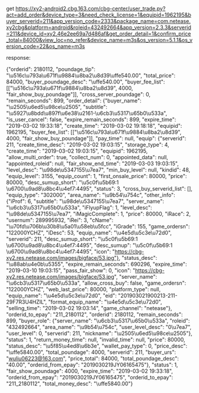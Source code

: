 get
https://xy2-android2.cbg.163.com/cbg-center/user_trade.py?act=add_order&device_type=3&need_check_license=1&equipid=1962195&buyer_serverid=211&app_version_code=2333&package_name=com.netease.xy2cbg&platform=android&roleid=432492664&app_version=2.3.3&serverid=211&device_id=xy2.46e2ee69a7d486af&get_order_detail=1&confirm_price_total=84000&view_loc=no_refer&device_name=m3s&os_version=5.1.1&os_version_code=22&os_name=m3s

response:


{"orderid": 2180112, "poundage_tip": "\u516c\u793a\u671f\u9884\u8ba2\u8d39\uffe540.00", "total_price": 84000, "buyer_poundage_desc": "\uffe540.00", "buyer_fee_list": [["\u516c\u793a\u671f\u9884\u8ba2\u8d39", 4000, "fair_show_buy_poundage"]], "cross_server_poundage": 0, "remain_seconds": 899, "order_detail": {"buyer_name": "\u2505\u6ed5\u98ce\u2505", "subtitle": "\u5927\u8bdd\u897f\u6e38\u2161-\u6cb3\u5317\u65b0\u533a", "is_user_cancel": false, "expire_remain_seconds": 899, "expire_time": "2019-03-02 19:33:18", "create_time": "2019-03-02 19:18:18", "equipid": 1962195, "buyer_fee_list": [["\u516c\u793a\u671f\u9884\u8ba2\u8d39", 4000, "fair_show_buy_poundage"]], "pay_time": null, "equip": {"serverid": 211, "create_time_desc": "2019-03-02 19:03:15", "storage_type": 4, "create_time": "2019-03-02 19:03:15", "equipid": 1962195, "allow_multi_order": true, "collect_num": 0, "appointed_data": null, "appointed_roleid": null, "fair_show_end_time": "2019-03-03 19:03:15", "level_desc": "\u98de\u5347155\u7ea7", "min_buy_level": null, "kindid": 48, "equip_level": 3155, "equip_count": 1, "first_onsale_price": 80000, "price": 80000, "desc_sumup_short": "\u5c0f\u5b69:1 \u6700\u9ad8\u8bc4\u4ef7:4495", "status": 3, "cross_buy_serverid_list": [], "equip_type": "302000", "area_name": "\u9b54\u754c", "other_info": {"iProf": 6, "subtitle": "\u98de\u5347155\u7ea7", "server_name": "\u6cb3\u5317\u65b0\u533a", "iFlyupFlag": 1, "level_desc": "\u98de\u5347155\u7ea7", "iMagicComplete": 1, "price": 80000, "iRace": 2, "usernum": 289995932, "iRei": 3, "cName": "\u70fd\u706b\u30b8\u5a01\u58eb\u5fcc", "iGrade": 155, "game_ordersn": "122000YCHZ", "iDesc": 53, "equip_name": "\u4e5d\u5c3e\u72d0", "serverid": 211, "desc_sumup_short": "\u5c0f\u5b69:1 \u6700\u9ad8\u8bc4\u4ef7:4495", "desc_sumup": "\u5c0f\u5b69:1 \u6700\u9ad8\u8bc4\u4ef7:4495", "icon": "https://cbg-xy2.res.netease.com/images/bigface/53.jpg"}, "status_desc": "\u88ab\u4e0b\u5355", "expire_remain_seconds": 690296, "expire_time": "2019-03-10 19:03:15", "pass_fair_show": 0, "icon": "https://cbg-xy2.res.netease.com/images/bigface/53.jpg", "server_name": "\u6cb3\u5317\u65b0\u533a", "allow_cross_buy": false, "game_ordersn": "122000YCHZ", "web_last_price": 80000, "platform_type": null, "equip_name": "\u4e5d\u5c3e\u72d0", "eid": "201903021900213-211-29F7R3U4HZIL", "format_equip_name": "\u4e5d\u5c3e\u72d0", "selling_time": "2019-03-02 19:03:14", "game_channel": "netease"}, "orderid_to_epay": "211_2180112", "orderid": 2180112, "remain_seconds": 899, "buyer_role": {"server_name": "\u6cb3\u5317\u65b0\u533a", "roleid": "432492664", "area_name": "\u9b54\u754c", "user_level_desc": "0\u7ea7", "user_level": 0, "serverid": 211, "nickname": "\u2505\u6ed5\u98ce\u2505"}, "status": 1, "return_money_time": null, "invalid_time": null, "price": 80000, "status_desc": "\u5f85\u4ed8\u6b3e", "wallet_pay_type": 0, "price_desc": "\uffe5840.00", "total_poundage": 4000, "serverid": 211, "buyer_urs": "wuliu06223@163.com", "price_total": 84000, "total_poundage_desc": "40.00", "orderid_from_epay": "2019030219JY06165475"}, "status": 1, "fair_show_poundage": 4000, "expire_time": "2019-03-02 19:33:18", "orderid_from_epay": "2019030219JY06165475", "orderid_to_epay": "211_2180112", "total_money_desc": "\uffe5840.00"}